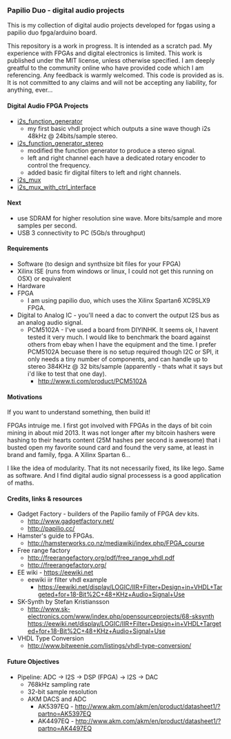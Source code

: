 ### Papilio Duo - digital audio projects
This is my collection of digital audio projects developed for fpgas using a papilio duo fpga/arduino board. 

This repository is a work in progress. It is intended as a scratch pad. My experience with FPGAs and digital electronics is limited. This work is published under the MIT license, unless otherwise specified. I am deeply greatful to the community online who have provided code which I am referencing. Any feedback is warmly welcomed. This code is provided as is. It is not committed to any claims and will not be accepting any liability, for anything, ever... 

#### Digital Audio FPGA Projects
* [i2s_function_generator](https://github.com/newdigate/papilio_duo_i2s/tree/master/i2s_function_generator "basic i2s function generator") 
  * my first basic vhdl project which outputs a sine wave though i2s 48kHz @ 24bits/sample stereo. 
* [i2s_function_generator_stereo](https://github.com/newdigate/papilio_duo_i2s/tree/master/i2s_function_generator_stereo "stereo i2s function generator")
  * modified the function generator to produce a stereo signal. 
  * left and right channel each have a dedicated rotary encoder to control the frequency.
  * added basic fir digital filters to left and right channels.
* [i2s_mux](https://github.com/newdigate/papilio_duo_i2s/tree/master/i2s_mux "i2s multiplexer")
* [i2s_mux_with_ctrl_interface](https://github.com/newdigate/papilio_duo_i2s/tree/master/i2s_mux_with_control_interface "i2s multiplexer with control interface")
  
#### Next
* use SDRAM for higher resolution sine wave. More bits/sample and more samples per second.
* USB 3 connectivity to PC (5Gb/s throughput)

#### Requirements
* Software (to design and synthsize bit files for your FPGA)
 * Xilinx ISE (runs from windows or linux, I could not get this running on OSX) or equivalent 
* Hardware
 * FPGA
   * I am using papilio duo, which uses the Xilinx Spartan6 XC9SLX9 FPGA.
 * Digital to Analog IC - you'll need a dac to convert the output I2S bus as an analog audio signal.
   * PCM5102A - I've used a board from DIYINHK. It seems ok, I havent tested it very much. I would like to benchmark the board against others from ebay when I have the equipment and the time. I prefer PCM5102A becuase there is no setup required though I2C or SPI, it only needs a tiny number of components, and can handle up to stereo 384KHz @ 32 bits/sample (apparently - thats what it says but i'd like to test that one day).
     * http://www.ti.com/product/PCM5102A

#### Motivations
If you want to understand something, then build it! 

FPGAs intruige me. I first got involved with FPGAs in the days of bit coin mining in about mid 2013. It was not longer after my bitcoin hashers were hashing to their hearts content (25M hashes per second is awesome) that i busted open my favorite sound card and found the very same, at least in brand and family, fpga. A Xilinx Spartan 6...

I like the idea of modularity. That its not necessarily fixed, its like lego. Same as software. And I find digital audio signal processess is a good application of maths.  

  
#### Credits, links & resources
* Gadget Factory - builders of the Papilio family of FPGA dev kits.
  * http://www.gadgetfactory.net/
  * http://papilio.cc/
* Hamster's guide to FPGAs. 
  * http://hamsterworks.co.nz/mediawiki/index.php/FPGA_course
* Free range factory
  * http://freerangefactory.org/pdf/free_range_vhdl.pdf
  * http://freerangefactory.org/
* EE wiki - https://eewiki.net
  * eewiki iir filter vhdl example
    * https://eewiki.net/display/LOGIC/IIR+Filter+Design+in+VHDL+Targeted+for+18-Bit%2C+48+KHz+Audio+Signal+Use 
* SK-Synth by Stefan Kristiansson
  * http://www.sk-electronics.com/www/index.php/opensourceprojects/68-sksynth
https://eewiki.net/display/LOGIC/IIR+Filter+Design+in+VHDL+Targeted+for+18-Bit%2C+48+KHz+Audio+Signal+Use
* VHDL Type Conversion
  * http://www.bitweenie.com/listings/vhdl-type-conversion/

#### Future Objectives 
* Pipeline: ADC -> I2S -> DSP (FPGA) -> I2S -> DAC
  * 768kHz sampling rate 
  * 32-bit sample resolution
  * AKM DACS and ADC
    * AK5397EQ - http://www.akm.com/akm/en/product/datasheet1/?partno=AK5397EQ
    * AK4497EQ - http://www.akm.com/akm/en/product/datasheet1/?partno=AK4497EQ
